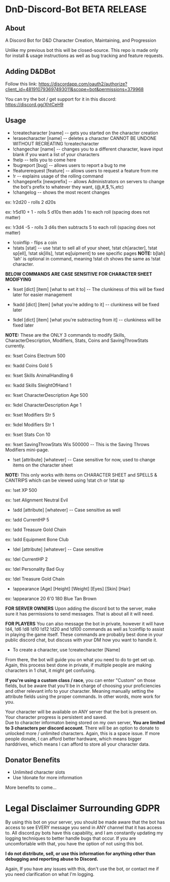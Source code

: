 # DnD-Discord-Bot BETA RELEASE
## About
A Discord Bot for D&amp;D Character Creation, Maintaining, and Progression

Unlike my previous bot this will be closed-source.  This repo is made only for install & usage instructions as well as bug tracking and feature requests.

## Adding D&DBot

Follow this link: https://discordapp.com/oauth2/authorize?client_id=481910793697493011&scope=bot&permissions=379968

You can try the bot / get support for it in this discord: https://discord.gg/XhtCeH9

## Usage
- !createcharacter [name] -- gets you started on the character creation
- !erasecharacter [name] -- deletes a character CANNOT BE UNDONE WITHOUT RECREATING !createcharacter
- !changechar [name] -- changes you to a different character, leave input blank if you want a list of your characters
- !help -- tells you to come here
- !bugreport [bug] -- allows users to report a bug to me
- !featurerequest [feature] -- allows users to request a feature from me
- !r -- explains usage of the rolling command
- !changeprefix [newprefix] -- allows Administrators on servers to change the bot's prefix to whatever they want, (@,#,$,%,etc)
- !changelog -- shows the most recent changes

ex: !r2d20 - rolls 2 d20s

ex: !r5d10 + 1 - rolls 5 d10s then adds 1 to each roll (spacing does not matter)

ex: !r3d4 -5 - rolls 3 d4s then subtracts 5 to each roll (spacing does not matter)

- !coinflip - flips a coin
- !stats [stat] -- use !stat to sell all of your sheet, !stat ch[aracter], !stat sp[ell], !stat sk[ills], !stat eq[uipment] to see specific pages **NOTE:** b[lah] 'lah' is optional in command, meaning !stat ch shows the same as !stat character.

**BELOW COMMANDS ARE CASE SENSITIVE FOR CHARACTER SHEET MODIFYING** 

- !kset [dict] [item] [what to set it to] -- The clunkiness of this will be fixed later for easier management

- !kadd [dict] [item] [what you're adding to it] -- clunkiness will be fixed later

- !kdel [dict] [item] [what you're subtracting from it] -- clunkiness will be fixed later

**NOTE:** These are the ONLY 3 commands to modify Skills, CharacterDescription, Modifiers, Stats, Coins and SavingThrowStats currently.

ex: !kset Coins Electrum 500

ex: !kadd Coins Gold 5

ex: !kset Skills AnimalHandling 6

ex: !kadd Skills SleightOfHand 1

ex: !kset CharacterDescription Age 500

ex: !kdel CharacterDescription Age 1

ex: !kset Modifiers Str 5

ex: !kdel Modifiers Str 1

ex: !kset Stats Con 10

ex: !kset SavingThrowStats Wis 500000 -- This is the Saving Throws Modifiers mini-page.

- !set [attribute] [whatever] -- Case sensitive for now, used to change items on the character sheet

**NOTE:** This only works with items on CHARACTER SHEET and SPELLS & CANTRIPS which can be viewed using !stat ch or !stat sp

ex: !set XP 500

ex: !set Alignment Neutral Evil

- !add [attribute] [whatever] -- Case sensitive as well

ex: !add CurrentHP 5

ex: !add Treasure Gold Chain

ex: !add Equipment Bone Club

- !del [attribute] [whatever] -- Case sensitive

ex: !del CurrentHP 2

ex: !del Personality Bad Guy

ex: !del Treasure Gold Chain

- !appearance [Age] [Height] [Weight] [Eyes] [Skin] [Hair]

ex: !appearance 20 6'0 180 Blue Tan Brown

**FOR SERVER OWNERS**
Upon adding the discord bot to the server, make sure it has permissions to send messages.  That is about all it will need.

**FOR PLAYERS**
You can also message the bot in private, however it will have !d4, !d6 !d8 !d10 !d12 !d20 and !d100 commands as well as !coinflip to assist in playing the game itself.  These commands are probably best done in your public discord chat, but discuss with your DM how you want to handle it.

* To create a character, use !createcharacter [Name]

From there, the bot will guide you on what you need to do to get set up.  Again, this process best done in private, if multiple people are making characters in 1 chat, it might get confusing.

**If you're using a custom class / race**, you can enter "Custom" on those fields, but be aware that you'll be in charge of choosing your proficiencies and other relevant info to your character.  Meaning manually setting the attribute fields using the proper commands.  In other words, more work for you.

Your character will be available on ANY server that the bot is present on.  Your character progress is persistent and saved.  
Due to character informaton being stored on my own server, **You are limited to 3 characters per discord account**.  There will be an option to donate to unlocked more / unlimited characters.  Again, this is a space issue.  If more people donate, I can afford better hardware, which means bigger harddrives, which means I can afford to store all your character data.



## Donator Benefits
* Unlimited character slots
* Use !donate for more information

More benefits to come...


# Legal Disclaimer Surrounding GDPR

By using this bot on your server, you should be made aware that the bot has access to see EVERY message you send in ANY channel that it has access to.  All discord.py bots have this capability, and I am constantly updating my logging techniques to better handle bugs that occur.  If you are uncomfortable with that, you have the option of not using this bot.

**I do not distribute, sell, or use this information for anything other than debugging and reporting abuse to Discord.**

Again, If you have any issues with this, don't use the bot, or contact me if you need clarification on what I'm logging.
